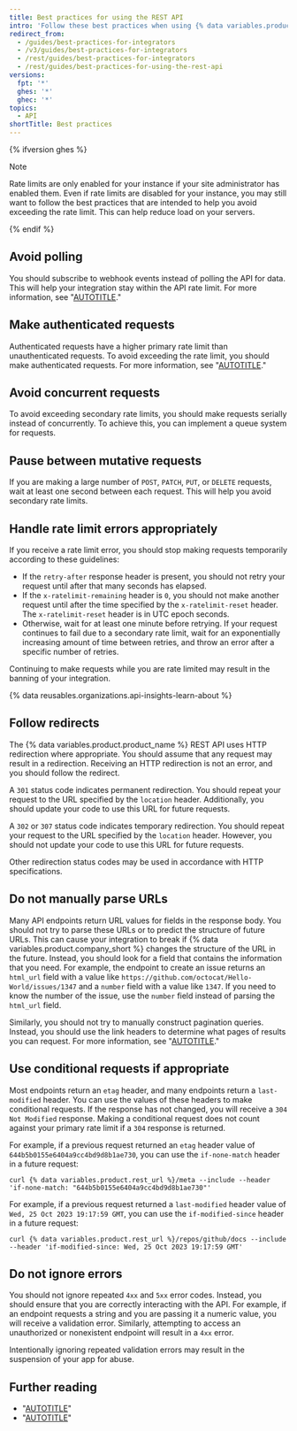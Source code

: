 ```yaml
---
title: Best practices for using the REST API
intro: 'Follow these best practices when using {% data variables.product.company_short %}''s API.'
redirect_from:
  - /guides/best-practices-for-integrators
  - /v3/guides/best-practices-for-integrators
  - /rest/guides/best-practices-for-integrators
  - /rest/guides/best-practices-for-using-the-rest-api
versions:
  fpt: '*'
  ghes: '*'
  ghec: '*'
topics:
  - API
shortTitle: Best practices
---
```


{% ifversion ghes %}

> [!NOTE]
> Rate limits are only enabled for your instance if your site administrator has enabled them. Even if rate limits are disabled for your instance, you may still want to follow the best practices that are intended to help you avoid exceeding the rate limit. This can help reduce load on your servers.

{% endif %}

## Avoid polling

You should subscribe to webhook events instead of polling the API for data. This will help your integration stay within the API rate limit. For more information, see "[AUTOTITLE](/webhooks)."

## Make authenticated requests

Authenticated requests have a higher primary rate limit than unauthenticated requests. To avoid exceeding the rate limit, you should make authenticated requests. For more information, see "[AUTOTITLE](/rest/overview/rate-limits-for-the-rest-api)."

## Avoid concurrent requests

To avoid exceeding secondary rate limits, you should make requests serially instead of concurrently. To achieve this, you can implement a queue system for requests.

## Pause between mutative requests

If you are making a large number of `POST`, `PATCH`, `PUT`, or `DELETE` requests, wait at least one second between each request. This will help you avoid secondary rate limits.

## Handle rate limit errors appropriately

If you receive a rate limit error, you should stop making requests temporarily according to these guidelines:

* If the `retry-after` response header is present, you should not retry your request until after that many seconds has elapsed.
* If the `x-ratelimit-remaining` header is `0`, you should not make another request until after the time specified by the `x-ratelimit-reset` header. The `x-ratelimit-reset` header is in UTC epoch seconds.
* Otherwise, wait for at least one minute before retrying. If your request continues to fail due to a secondary rate limit, wait for an exponentially increasing amount of time between retries, and throw an error after a specific number of retries.

Continuing to make requests while you are rate limited may result in the banning of your integration.

{% data reusables.organizations.api-insights-learn-about %}

## Follow redirects

The {% data variables.product.product_name %} REST API uses HTTP redirection where appropriate. You should assume that any
request may result in a redirection. Receiving an HTTP redirection is not an error, and you should follow the redirect.

A `301` status code indicates permanent redirection. You should repeat your request to the URL specified by the `location` header. Additionally, you should update your code to use this URL for future requests.

A `302` or `307` status code indicates temporary redirection. You should repeat your request to the URL specified by the `location` header. However, you should not update your code to use this URL for future requests.

Other redirection status codes may be used in accordance with HTTP specifications.

## Do not manually parse URLs

Many API endpoints return URL values for fields in the response body. You should not try to parse these URLs or to predict the structure of future URLs. This can cause your integration to break if {% data variables.product.company_short %} changes the structure of the URL in the future. Instead, you should look for a field that contains the information that you need. For example, the endpoint to create an issue returns an `html_url` field with a value like `https://github.com/octocat/Hello-World/issues/1347` and a `number` field with a value like `1347`. If you need to know the number of the issue, use the `number` field instead of parsing the `html_url` field.

Similarly, you should not try to manually construct pagination queries. Instead, you should use the link headers to determine what pages of results you can request. For more information, see "[AUTOTITLE](/rest/guides/using-pagination-in-the-rest-api)."

## Use conditional requests if appropriate

Most endpoints return an `etag` header, and many endpoints return a `last-modified` header. You can use the values of these headers to make conditional requests. If the response has not changed, you will receive a `304 Not Modified` response. Making a conditional request does not count against your primary rate limit if a `304` response is returned.

For example, if a previous request returned an `etag` header value of `644b5b0155e6404a9cc4bd9d8b1ae730`, you can use the `if-none-match` header in a future request:

```shell
curl {% data variables.product.rest_url %}/meta --include --header 'if-none-match: "644b5b0155e6404a9cc4bd9d8b1ae730"'
```

For example, if a previous request returned a `last-modified` header value of `Wed, 25 Oct 2023 19:17:59 GMT`, you can use the `if-modified-since` header in a future request:

```shell
curl {% data variables.product.rest_url %}/repos/github/docs --include --header 'if-modified-since: Wed, 25 Oct 2023 19:17:59 GMT'
```

## Do not ignore errors

You should not ignore repeated `4xx` and `5xx` error codes. Instead, you should ensure that you are correctly interacting with the API. For example, if an endpoint requests a string and you are passing it a numeric value, you will receive a validation error. Similarly, attempting to access an unauthorized or nonexistent endpoint will result in a `4xx` error.

Intentionally ignoring repeated validation errors may result in the suspension of your app for abuse.

## Further reading

* "[AUTOTITLE](/webhooks/using-webhooks/best-practices-for-using-webhooks)"
* "[AUTOTITLE](/apps/creating-github-apps/about-creating-github-apps/best-practices-for-creating-a-github-app)"
